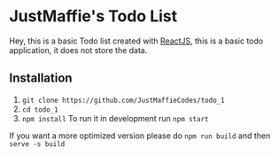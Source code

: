 # JustMaffie's Todo List

Hey, this is a basic Todo list created with [ReactJS](https://reactjs.org), this is a basic todo application, it does not store the data.


## Installation
1. ``git clone https://github.com/JustMaffieCodes/todo_1``
2. ``cd todo_1``
3. ``npm install``
To run it in development run ``npm start``

If you want a more optimized version please do ``npm run build`` and then ``serve -s build``
